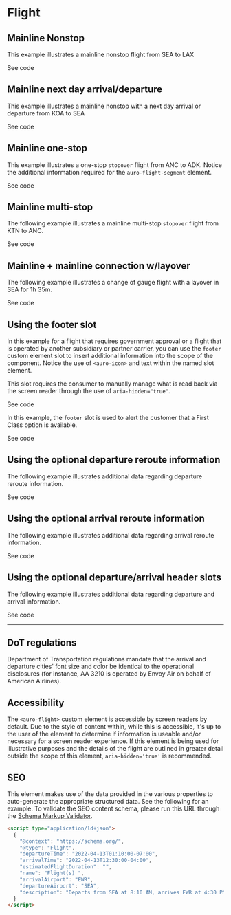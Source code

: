 <!-- DO not edit this file -->
<!-- Demo page generated from ./docs/partials/demo.md -->

# Flight

<!-- AURO-GENERATED-CONTENT:START (FILE:src=./description.md) -->
<!-- AURO-GENERATED-CONTENT:END -->

## Mainline Nonstop

This example illustrates a mainline nonstop flight from SEA to LAX

<div class="exampleWrapper">
  <!-- AURO-GENERATED-CONTENT:START (FILE:src=./../../apiExamples/basic.html) -->
  <!-- AURO-GENERATED-CONTENT:END -->
</div>

<auro-accordion alignRight>
  <span slot="trigger">See code</span>

<!-- AURO-GENERATED-CONTENT:START (CODE:src=./../../apiExamples/basic.html) -->
<!-- AURO-GENERATED-CONTENT:END -->

</auro-accordion>

## Mainline next day arrival/departure

This example illustrates a mainline nonstop with a next day arrival or departure from KOA to SEA

<div class="exampleWrapper">
  <!-- AURO-GENERATED-CONTENT:START (FILE:src=./../../apiExamples/nextDay.html) -->
  <!-- AURO-GENERATED-CONTENT:END -->
</div>

<auro-accordion alignRight>
  <span slot="trigger">See code</span>

<!-- AURO-GENERATED-CONTENT:START (CODE:src=./../../apiExamples/nextDay.html) -->
<!-- AURO-GENERATED-CONTENT:END -->

</auro-accordion>

## Mainline one-stop

This example illustrates a one-stop `stopover` flight from ANC to ADK. Notice the additional information required for the `auro-flight-segment` element.

<div class="exampleWrapper">
  <!-- AURO-GENERATED-CONTENT:START (FILE:src=./../../apiExamples/oneStop.html) -->
  <!-- AURO-GENERATED-CONTENT:END -->
</div>

<auro-accordion alignRight>
  <span slot="trigger">See code</span>

<!-- AURO-GENERATED-CONTENT:START (CODE:src=./../../apiExamples/oneStop.html) -->
<!-- AURO-GENERATED-CONTENT:END -->

</auro-accordion>

## Mainline multi-stop

The following example illustrates a mainline multi-stop `stopover` flight from KTN to ANC.

<div class="exampleWrapper">
  <!-- AURO-GENERATED-CONTENT:START (FILE:src=./../../apiExamples/multiStop.html) -->
  <!-- AURO-GENERATED-CONTENT:END -->
</div>

<auro-accordion alignRight>
  <span slot="trigger">See code</span>

<!-- AURO-GENERATED-CONTENT:START (CODE:src=./../../apiExamples/multiStop.html) -->
<!-- AURO-GENERATED-CONTENT:END -->

</auro-accordion>

## Mainline + mainline connection w/layover

The following example illustrates a change of gauge flight with a layover in SEA for 1h 35m.

<div class="exampleWrapper">
  <!-- AURO-GENERATED-CONTENT:START (FILE:src=./../../apiExamples/connection.html) -->
  <!-- AURO-GENERATED-CONTENT:END -->
</div>

<auro-accordion alignRight>
  <span slot="trigger">See code</span>

<!-- AURO-GENERATED-CONTENT:START (CODE:src=./../../apiExamples/connection.html) -->
<!-- AURO-GENERATED-CONTENT:END -->

</auro-accordion>

## Using the footer slot

In this example for a flight that requires government approval or a flight that is operated by another subsidiary or partner carrier, you can use the `footer` custom element slot to insert additional information into the scope of the component. Notice the use of `<auro-icon>` and text within the named slot element.

This slot requires the consumer to manually manage what is read back via the screen reader through the use of `aria-hidden="true"`.

<div class="exampleWrapper">
  <!-- AURO-GENERATED-CONTENT:START (FILE:src=./../../apiExamples/footerSlot.html) -->
  <!-- AURO-GENERATED-CONTENT:END -->
</div>

<auro-accordion alignRight>
  <span slot="trigger">See code</span>

<!-- AURO-GENERATED-CONTENT:START (CODE:src=./../../apiExamples/footerSlot.html) -->
<!-- AURO-GENERATED-CONTENT:END -->

</auro-accordion>

In this example, the `footer` slot is used to alert the customer that a First Class option is available.

<div class="exampleWrapper">
  <!-- AURO-GENERATED-CONTENT:START (FILE:src=./../../apiExamples/footerSlot2.html) -->
  <!-- AURO-GENERATED-CONTENT:END -->
</div>

<auro-accordion alignRight>
  <span slot="trigger">See code</span>

<!-- AURO-GENERATED-CONTENT:START (CODE:src=./../../apiExamples/footerSlot2.html) -->
<!-- AURO-GENERATED-CONTENT:END -->

</auro-accordion>

## Using the optional departure reroute information

The following example illustrates additional data regarding departure reroute information.

<div class="exampleWrapper">
  <!-- AURO-GENERATED-CONTENT:START (FILE:src=./../../apiExamples/reroute1.html) -->
  <!-- AURO-GENERATED-CONTENT:END -->
</div>

<auro-accordion alignRight>
  <span slot="trigger">See code</span>

<!-- AURO-GENERATED-CONTENT:START (CODE:src=./../../apiExamples/reroute1.html) -->
<!-- AURO-GENERATED-CONTENT:END -->

</auro-accordion>

## Using the optional arrival reroute information

The following example illustrates additional data regarding arrival reroute information.

<div class="exampleWrapper">
  <!-- AURO-GENERATED-CONTENT:START (FILE:src=./../../apiExamples/reroute2.html) -->
  <!-- AURO-GENERATED-CONTENT:END -->
</div>

<auro-accordion alignRight>
  <span slot="trigger">See code</span>

<!-- AURO-GENERATED-CONTENT:START (CODE:src=./../../apiExamples/reroute2.html) -->
<!-- AURO-GENERATED-CONTENT:END -->

</auro-accordion>

## Using the optional departure/arrival header slots

The following example illustrates additional data regarding departure and arrival information.

<div class="exampleWrapper">
  <!-- AURO-GENERATED-CONTENT:START (FILE:src=./../../apiExamples/headerSlot.html) -->
  <!-- AURO-GENERATED-CONTENT:END -->
</div>

<auro-accordion alignRight>
  <span slot="trigger">See code</span>

<!-- AURO-GENERATED-CONTENT:START (CODE:src=./../../apiExamples/headerSlot.html) -->
<!-- AURO-GENERATED-CONTENT:END -->

</auro-accordion>

<hr/>



## DoT regulations

Department of Transportation regulations mandate that the arrival and departure cities' font size and color be identical to the operational disclosures (for instance, AA 3210 is operated by Envoy Air on behalf of American Airlines).

## Accessibility

The `<auro-flight>` custom element is accessible by screen readers by default. Due to the style of content within, while this is accessible, it's up to the user of the element to determine if information is useable and/or necessary for a screen reader experience. If this element is being used for illustrative purposes and the details of the flight are outlined in greater detail outside the scope of this element, `aria-hidden='true'` is recommended.

## SEO

This element makes use of the data provided in the various properties to auto-generate the appropriate structured data. See the following for an example. To validate the SEO content schema, please run this URL through the [Schema Markup Validator](https://developers.google.com/search/docs/advanced/structured-data).

```html
<script type="application/ld+json">
  {
    "@context": "https://schema.org/",
    "@type": "Flight",
    "departureTime": "2022-04-13T01:10:00-07:00",
    "arrivalTime": "2022-04-13T12:30:00-04:00",
    "estimatedFlightDuration": "",
    "name": "Flight(s) ",
    "arrivalAirport": "EWR",
    "departureAirport": "SEA",
    "description": "Departs from SEA at 8:10 AM, arrives EWR at 4:30 PM"
  }
</script>
```
